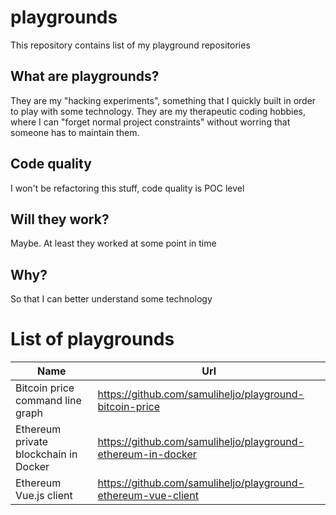 # playgrounds

This repository contains list of my playground repositories

## What are playgrounds?

They are my "hacking experiments", something that I quickly built in order to play with some technology. They are my therapeutic coding hobbies, where I can "forget normal project constraints" without worring that someone has to maintain them.

## Code quality

I won't be refactoring this stuff, code quality is POC level

## Will they work?

Maybe. At least they worked at some point in time

## Why?

So that I can better understand some technology

# List of playgrounds

| Name | Url |
| ------------- | ------------- |
| Bitcoin price command line graph | https://github.com/samuliheljo/playground-bitcoin-price |
| Ethereum private blockchain in Docker | https://github.com/samuliheljo/playground-ethereum-in-docker |
| Ethereum Vue.js client | https://github.com/samuliheljo/playground-ethereum-vue-client |
